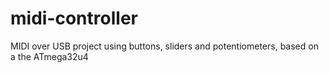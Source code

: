# midi-controller
MIDI over USB project using buttons, sliders and potentiometers, based on a the ATmega32u4
